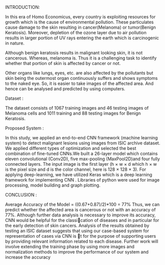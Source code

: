 INTRODUCTION: 
 
In this era of Homo Economicus, every country is exploiting resources for growth which is the cause of environmental pollution. These particulates cause damage to the skin resulting in cancer(Melanoma) or tumor(Benign Keratosis). Moreover, depletion of the ozone layer due to air pollution results in larger portion of UV rays entering the earth which is carcinogenic in nature.  
 
Although benign keratosis results in malignant looking skin, it is not cancerous. Whereas, melanoma is. Thus it is a challenging task to identify whether that portion of skin is affected by cancer or not. 
 
 Other organs like lungs, eyes, etc. are also affected by the pollutants but skin being the outermost organ continuously suffers and shows symptoms to the naked eye. So, it is easier to take images of the affected area. And hence can be analysed and predicted by using computers.


Dataset : 

The dataset consists of 1067 training images and 46 testing images of Melanoma cells and 1011 training and 88 testing images for Benign Keratosis. 
 
 
Proposed System :

In this study, we applied an end-to-end CNN framework (machine learning system) to detect malignant lesions using images from ISIC archive dataset. We applied different types of optimization and selected the best combination of fine-tuned CNNs.We built a 26-layer model which contains eleven convolutional (Conv2D), five max-pooling (MaxPool2D)and four fully connected layers. The input image is the first layer (h × w × d which h × w is the pixel size and d is the color channel, here is 128 × 128 × 3). For applying deep-learning, we have utilized Keras which is a deep learning framework for implementing CNN . Libraries of python were used for image processing, model building and graph plotting. 
 
 
 CONCLUSION :
 
 Average Accuracy of the Model = ((0.67+0.87)/2)*100 =​ 77% 
 Thus, we can predict whether the affected area is cancerous or not with an accuracy of ​77%​. 
 Although further data analysis is necessary to improve its accuracy, CNN would be helpful for the classication of diseases and in particular for the early detection of skin cancers. Analysis of the results obtained by testing an ISIC dataset  suggests that using our case-based system for representation of cases via CNN is t for the purpose of supporting users by providing relevant information  related to each disease. Further work will involve extending the training phase by using more images and normalization methods to improve the performance of our system and increase the accuracy 
